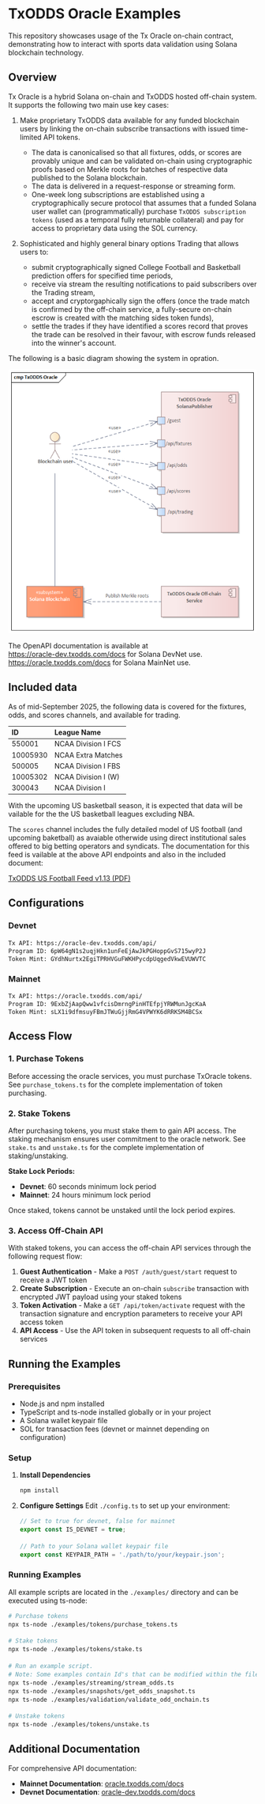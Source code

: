 # TxODDS Oracle Examples

This repository showcases usage of the Tx Oracle on-chain contract, demonstrating how to interact with sports data validation using Solana blockchain technology.

## Overview

Tx Oracle is a hybrid Solana on-chain and TxODDS hosted off-chain system. It supports the following two main use key cases:

1. Make proprietary TxODDS data available for any funded blockchain users by linking the on-chain subscribe transactions with issued time-limited API tokens.
   - The data is canonicalised so that all fixtures, odds, or scores are provably unique and can be validated on-chain using cryptographic proofs based on Merkle roots for batches of respective data published to the Solana blockchain.
   - The data is delivered in a request-response or streaming form.
   - One-week long subscriptions are established using a cryptographically secure protocol that assumes that a funded Solana user wallet can (programmatically) purchase `TxODDS subscription tokens` (used as a temporal fully returnable collateral) and pay for access to proprietary data using the SOL currency.

2. Sophisticated and highly general binary options Trading that allows users to:
   - submit cryptographically signed College Football and Basketball prediction offers for specified time periods,
   - receive via stream the resulting notifications to paid subscribers over the Trading stream,
   - accept and cryptorgaphically sign the offers (once the trade match is confirmed by the off-chain service, a fully-secure on-chain escrow is created with the matching sides token funds),
   - settle the trades if they have identified a scores record that proves the trade can be resolved in their favour, with escrow funds released into the winner's account.

The following is a basic diagram showing the system in opration.

![Alt text](assets/TxODDS%20Oracle.png?raw=true "TxODDS Oracle")

The OpenAPI documentation is available at
   <br>
   https://oracle-dev.txodds.com/docs for Solana DevNet use.
   <br>
   https://oracle.txodds.com/docs for Solana MainNet use.

## Included data

As of mid-September 2025, the following data is covered for the fixtures, odds, and scores channels, and available for trading.

| ID       | League Name            |
| :------- | :--------------------- |
| 550001   | NCAA Division I FCS    |
| 10005930 | NCAA Extra Matches     |
| 500005   | NCAA Division I FBS    |
| 10005302 | NCAA Division I (W)    |
| 300043   | NCAA Division I        |

With the upcoming US basketball season, it is expected that data will be vailable for the the US basketball leagues excluding NBA.

The `scores` channel includes the fully detailed model of US football (and upcoming baketball) as avaiable otherwide using direct institutional sales offered to big betting operators and syndicats. The documentation for this feed is vailable at the above API endpoints and also in the included document:

[TxODDS US Football Feed v1.13 (PDF)](assets/usfootball%20-%20Version%201.13%20-%2015th%20September%202025.pdf)

## Configurations

### Devnet
```
Tx API: https://oracle-dev.txodds.com/api/
Program ID: 6pW64gN1s2uqjHkn1unFeEjAwJkPGHoppGvS715wyP2J
Token Mint: GYdhNurtx2EgiTPRHVGuFWKHPycdpUqgedVkwEVUWVTC
```

### Mainnet
```
Tx API: https://oracle.txodds.com/api/
Program ID: 9ExbZjAapQww1vfcisDmrngPinHTEfpjYRWMunJgcKaA
Token Mint: sLX1i9dfmsuyFBmJTWuGjjRmG4VPWYK6dRRKSM4BCSx
```

## Access Flow

### 1. Purchase Tokens

Before accessing the oracle services, you must purchase TxOracle tokens. See `purchase_tokens.ts` for the complete implementation of token purchasing.

### 2. Stake Tokens

After purchasing tokens, you must stake them to gain API access. The staking mechanism ensures user commitment to the oracle network. See `stake.ts` and `unstake.ts` for the complete implementation of staking/unstaking.

**Stake Lock Periods:**
- **Devnet**: 60 seconds minimum lock period
- **Mainnet**: 24 hours minimum lock period

Once staked, tokens cannot be unstaked until the lock period expires.

### 3. Access Off-Chain API

With staked tokens, you can access the off-chain API services through the following request flow:

1. **Guest Authentication** - Make a `POST /auth/guest/start` request to receive a JWT token
2. **Create Subscription** - Execute an on-chain `subscribe` transaction with encrypted JWT payload using your staked tokens
3. **Token Activation** - Make a `GET /api/token/activate` request with the transaction signature and encryption parameters to receive your API access token
4. **API Access** - Use the API token in subsequent requests to all off-chain services

## Running the Examples

### Prerequisites

- Node.js and npm installed
- TypeScript and ts-node installed globally or in your project
- A Solana wallet keypair file
- SOL for transaction fees (devnet or mainnet depending on configuration)

### Setup

1. **Install Dependencies**
   ```bash
   npm install
   ```

2. **Configure Settings**
   Edit `./config.ts` to set up your environment:
   ```typescript
   // Set to true for devnet, false for mainnet
   export const IS_DEVNET = true;

   // Path to your Solana wallet keypair file
   export const KEYPAIR_PATH = './path/to/your/keypair.json';
   ```

### Running Examples

All example scripts are located in the `./examples/` directory and can be executed using ts-node:

```bash
# Purchase tokens
npx ts-node ./examples/tokens/purchase_tokens.ts

# Stake tokens
npx ts-node ./examples/tokens/stake.ts

# Run an example script.
# Note: Some examples contain Id's that can be modified within the file
npx ts-node ./examples/streaming/stream_odds.ts
npx ts-node ./examples/snapshots/get_odds_snapshot.ts
npx ts-node ./examples/validation/validate_odd_onchain.ts

# Unstake tokens
npx ts-node ./examples/tokens/unstake.ts
```

## Additional Documentation

For comprehensive API documentation:

- **Mainnet Documentation**: [oracle.txodds.com/docs](https://oracle.txodds.com/docs)
- **Devnet Documentation**: [oracle-dev.txodds.com/docs](https://oracle-dev.txodds.com/docs)